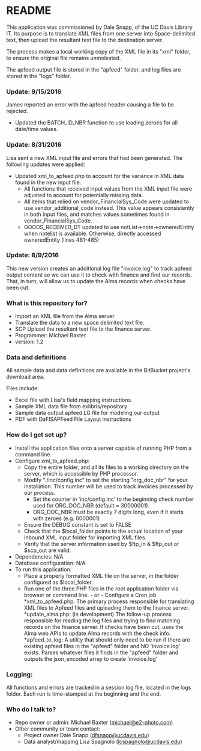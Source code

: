 # README #

This application was commissioned by Dale Snapp, of the UC Davis Library IT.  Its purpose is to translate XML files from one server into Space-delimited text, then upload the resultant text file to the destination server.

The process makes a local working copy of the XML file in its "xml" folder, to ensure the original file remains unmolested.

The apfeed output file is stored in the "apfeed" folder, and log files are stored in the "logs" folder.

### Update: 9/15/2016 ###

James reported an error with the apfeed header causing a file to be rejected.

* Updated the BATCH_ID_NBR function to use leading zeroes for all date/time values.

### Update: 8/31/2016 ###

Lisa sent a new XML input file and errors that had been generated.  The following updates were applied:

* Updated xml_to_apfeed.php to account for the variance in XML data found in the new input file.
	* All functions that received input values from the XML input file were adjusted to account for potentially missing data.
	* All items that relied on vendor_FinancialSys_Code were updated to use vendor_additional_code instead. This value appears consistently in both input files, and matches values sometimes found in vendor_FinancialSys_Code.
	* GOODS_RECEIVED_DT updated to use notList->note->owneredEntity when notelist is available. Otherwise, directly accessed owneredEntity (lines 481-485)

### Update: 8/9/2016 ###

This new version creates an additional log file "invoice.log" to track apfeed output content so we can use it to check with finance and find our records.  That, in turn, will allow us to update the Alma records when checks have been cut. 

### What is this repository for? ###

* Import an XML file from the Alma server
* Translate the data to a new space delimited text file.
* SCP Upload the resultant text file to the finance server.
* Programmer: Michael Baxter
* version: 1.2

### Data and definitions ###

All sample data and data definitions are available in the BitBucket project's download area.

Files include:
* Excel file with Lisa's field mapping instructions.
* Sample XML data file from exlibris/repository
* Sample data output apfeed.LG file for modeling our output
* PDF with DaFISAPFeed File Layout instructions

### How do I get set up? ###

* Install the application files onto a server capable of running PHP from a command line.
* Configure xml_to_apfeed.php:
    * Copy the entire folder, and all its files to a working directory on the server, which is accessible by PHP processor.
    * Modify "./inc/config.inc" to set the starting "org_doc_nbr" for your installation. This number will be used to track invoices processed by our process.
    	* Set the counter in 'inc/config.inc' to the beginning check number used for ORG_DOC_NBR (default = 30000001). 
    	* ORG_DOC_NBR must be exactly 7 digits long, even if it starts with zeroes (e.g. 0000001)
    * Ensure the DEBUG constant is set to FALSE
    * Check that the $local_folder points to the actual location of your inbound XML input folder for importing XML files.
    * Verify that the server information used by $ftp_in & $ftp_out or $scp_out are valid.
* Dependencies:  N/A
* Database configuration:  N/A
* To run this application: 
    * Place a properly formatted XML file on the server, in the folder configured as $local_folder.
    * Run one of the three PHP files in the root application folder via browser or command line. - or - Configure a Cron job
    	*xml_to_apfeed.php:  The primary process responsible for translating XML files to Apfeed files and uploading them to the finance server.
    	*update_alma.php: (in development) The follow-up process responsible for reading the log files and trying to find matching records on the finance server. If checks have been cut, uses the Alma web APIs to update Alma records with the check info.
    	*apfeed_to_log:  A utility that should only need to be run if there are existing apfeed files in the "apfeed" folder and NO 'invoice.log' exists. Parses whatever files it finds in the "apfeed" folder and outputs the json_encoded array to create 'invoice.log'
    

### Logging: ###

All functions and errors are tracked in a session.log file, located in the logs folder.  Each run is time-stamped at the beginning and the end.

### Who do I talk to? ###

* Repo owner or admin:  Michael Baxter (michael@e2-photo.com)
* Other community or team contact: 
    * Project owner Dale Snapp (dfsnapp@ucdavis.edu)
    * Data analyst/mapping Lisa Spagnolo (lcspagnolo@ucdavis.edu)
